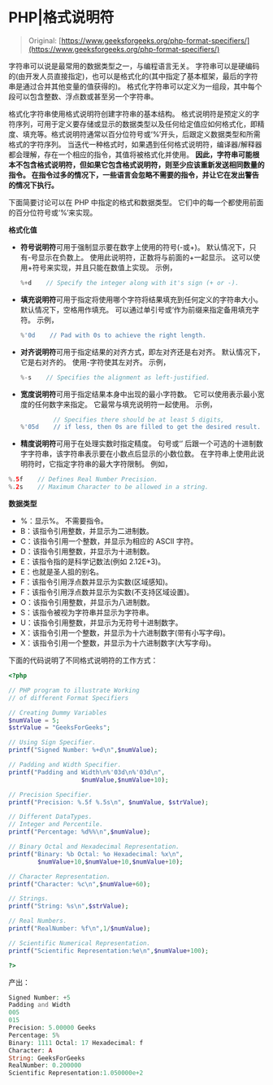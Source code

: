 # PHP|格式说明符

> Original: [https://www.geeksforgeeks.org/php-format-specifiers/](https://www.geeksforgeeks.org/php-format-specifiers/)

字符串可以说是最常用的数据类型之一，与编程语言无关。 字符串可以是硬编码的(由开发人员直接指定)，也可以是格式化的(其中指定了基本框架，最后的字符串是通过合并其他变量的值获得的)。 格式化字符串可以定义为一组段，其中每个段可以包含整数、浮点数或甚至另一个字符串。

格式化字符串使用格式说明符创建字符串的基本结构。 格式说明符是预定义的字符序列，可用于定义要存储或显示的数据类型以及任何给定值应如何格式化，即精度、填充等。格式说明符通常以百分位符号或‘%’开头，后跟定义数据类型和所需格式的字符序列。 当迭代一种格式时，如果遇到任何格式说明符，编译器/解释器都会理解，存在一个相应的指令，其值将被格式化并使用。 **因此，字符串可能根本不包含格式说明符，但如果它包含格式说明符，则至少应该重新发送相同数量的指令。 在指令过多的情况下，一些语言会忽略不需要的指令，并让它在发出警告的情况下执行。**

下面简要讨论可以在 PHP 中指定的格式和数据类型。 它们中的每一个都使用前面的百分位符号或‘%’来实现。

**格式化值**

*   **符号说明符**可用于强制显示要在数字上使用的符号(-或+)。 默认情况下，只有-号显示在负数上。 使用此说明符，正数将与前面的+一起显示。 这可以使用+符号来实现，并且只能在数值上实现。 示例，

    ```php
    %+d    // Specify the integer along with it's sign (+ or -).

    ```

*   **填充说明符**可用于指定将使用哪个字符将结果填充到任何定义的字符串大小。 默认情况下，空格用作填充。 可以通过单引号或‘作为前缀来指定备用填充字符。 示例，

    ```php
    %'0d    // Pad with 0s to achieve the right length. 

    ```

*   **对齐说明符**可用于指定结果的对齐方式，即左对齐还是右对齐。 默认情况下，它是右对齐的。 使用-字符使其左对齐。 示例，

    ```php
    %-s    // Specifies the alignment as left-justified.

    ```

*   **宽度说明符**可用于指定结果本身中出现的最小字符数。 它可以使用表示最小宽度的任何数字来指定。 它最常与填充说明符一起使用。 示例，

    ```php
             // Specifies there should be at least 5 digits,
    %'05d    // if less, then 0s are filled to get the desired result.  

    ```

*   **精度说明符**可用于在处理实数时指定精度。 句号或‘’ 后跟一个可选的十进制数字字符串，该字符串表示要在小数点后显示的小数位数。
    在字符串上使用此说明符时，它指定字符串的最大字符限制。
    例如，

```php
%.5f    // Defines Real Number Precision.
%.2s    // Maximum Character to be allowed in a string.  

```

**数据类型**

*   %：显示%。 不需要指令。
*   B：该指令引用整数，并显示为二进制数。
*   C：该指令引用一个整数，并显示为相应的 ASCII 字符。
*   D：该指令引用整数，并显示为十进制数。
*   E：该指令指的是科学记数法(例如 2.12E+3)。
*   E：也就是圣人抯的别名。
*   F：该指令引用浮点数并显示为实数(区域感知)。
*   F：该指令引用浮点数并显示为实数(不支持区域设置)。
*   O：该指令引用整数，并显示为八进制数。
*   S：该指令被视为字符串并显示为字符串。
*   U：该指令引用整数，并显示为无符号十进制数字。
*   X：该指令引用一个整数，并显示为十六进制数字(带有小写字母)。
*   X：该指令引用一个整数，并显示为十六进制数字(大写字母)。

下面的代码说明了不同格式说明符的工作方式：

```php
<?php

// PHP program to illustrate Working 
// of different Format Specifiers

// Creating Dummy Variables 
$numValue = 5;
$strValue = "GeeksForGeeks";

// Using Sign Specifier.
printf("Signed Number: %+d\n",$numValue);

// Padding and Width Specifier.
printf("Padding and Width\n%'03d\n%'03d\n",
                    $numValue,$numValue+10);

// Precision Specifier.
printf("Precision: %.5f %.5s\n", $numValue, $strValue);

// Different DataTypes.
// Integer and Percentile.
printf("Percentage: %d%%\n",$numValue);

// Binary Octal and Hexadecimal Representation.
printf("Binary: %b Octal: %o Hexadecimal: %x\n",
        $numValue+10,$numValue+10,$numValue+10);

// Character Representation.
printf("Character: %c\n",$numValue+60);

// Strings.
printf("String: %s\n",$strValue);

// Real Numbers.
printf("RealNumber: %f\n",1/$numValue); 

// Scientific Numerical Representation.
printf("Scientific Representation:%e\n",$numValue+100); 

?>
```

产出：

```php
Signed Number: +5
Padding and Width
005
015
Precision: 5.00000 Geeks
Percentage: 5%
Binary: 1111 Octal: 17 Hexadecimal: f
Character: A
String: GeeksForGeeks
RealNumber: 0.200000
Scientific Representation:1.050000e+2

```
